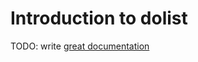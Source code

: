 # Introduction to dolist

TODO: write [great documentation](http://jacobian.org/writing/what-to-write/)
